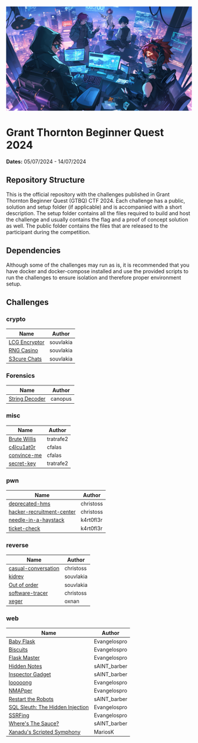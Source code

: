 ![Grant thornton Beginner Quest](_assets/gtbq.png)
# Grant Thornton Beginner Quest 2024

**Dates:** 05/07/2024 - 14/07/2024

## Repository Structure

This is the official repository with the challenges published in Grant Thornton Beginner Quest (GTBQ) CTF 2024. Each challenge has a public, solution and setup folder (if applicable) and is accompanied with a short description. The setup folder contains all the files required to build and host the challenge and usually contains the flag and a proof of concept solution as well. The public folder contains the files that are released to the participant during the competition.

## Dependencies

Although some of the challenges may run as is, it is recommended that you have docker and docker-compose installed and use the provided scripts to run the challenges to ensure isolation and therefore proper environment setup.

## Challenges


### crypto

| Name | Author |
| ---- | ------ |
| [LCG Encryptor](./crypto/lcg-encryptor) | souvlakia |
| [RNG Casino](./crypto/rng-casino) | souvlakia |
| [S3cure Chats](./crypto/s3cure-chats) | souvlakia |



### Forensics

| Name | Author |
| ---- | ------ |
| [String Decoder](./forensics/string_decoder) | canopus |



### misc

| Name | Author |
| ---- | ------ |
| [Brute Willis](./misc/Brute-Willis) | tratrafe2 |
| [c4lcu1at0r](./misc/c4lcu1at0r) | cfalas |
| [convince-me](./misc/convince-me) | cfalas |
| [secret-key](./misc/secret-key) | tratrafe2 |



### pwn

| Name | Author |
| ---- | ------ |
| [deprecated-hms](./pwn/deprecated-hms) | christoss |
| [hacker-recruitment-center](./pwn/hacker-recruitment-center) | christoss |
| [needle-in-a-haystack](./pwn/needle-in-a-haystack) | k4rt0fl3r |
| [ticket-check](./pwn/ticket-check) | k4rt0fl3r |



### reverse

| Name | Author |
| ---- | ------ |
| [casual-conversation](./reverse/casual-conversation) | christoss |
| [kidrev](./reverse/kidrev) | souvlakia |
| [Out of order](./reverse/out-of-order) | souvlakia |
| [software-tracer](./reverse/software-tracer) | christoss |
| [xeger](./reverse/xeger) | oxnan |



### web

| Name | Author |
| ---- | ------ |
| [Baby Flask](./web/baby-flask) | Evangelospro |
| [Biscuits](./web/biscuits) | Evangelospro |
| [Flask Master](./web/flask-master) | Evangelospro |
| [Hidden Notes](./web/hidden_notes) | sAINT_barber |
| [Inspector Gadget](./web/inspector_gadget) | sAINT_barber |
| [looooong](./web/looooong) | Evangelospro |
| [NMAPper](./web/nmapper) | Evangelospro |
| [Restart the Robots](./web/restart_the_robots) | sAINT_barber |
| [SQL Sleuth: The Hidden Injection](./web/sql-sleuth) | Evangelospro |
| [SSRFing](./web/ssrfing) | Evangelospro |
| [Where's The Sauce?](./web/wheres_the_sauce) | sAINT_barber |
| [Xanadu's Scripted Symphony](./web/xanadus-scripted-symphony) | MariosK |


